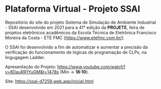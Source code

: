 # Plataforma Virtual - Projeto SSAI
 
Repositório do site do projeto Sistema de Simulação de Ambiente Industrial - SSAI desenvolvido em 2021 para a 41° edição da __PROJETE__, feira de projetos eletrônicos acadêmicos da Escola Técnica de Eletrônica Francisco Moreira da Costa - ETE FMC (https://www.etefmc.com.br/).

O SSAI foi desenvolvido a fim de automatizar e aumentar a precisão da verificação do funcionamento de lógicas de programação de CLPs, na lingugagem Ladder. 

Apresentação do Projeto: https://www.youtube.com/watch?v=8DauRR1YuGM&t=1478s (Min -> __18:10__).

Site: https://ssai-d7259.web.app/inicial.html